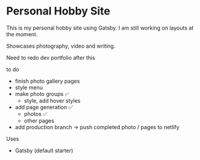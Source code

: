 # Personal Hobby Site

This is my personal hobby site using Gatsby.
I am still working on layouts at the moment.

Showcases photography, video and writing.

Need to redo dev portfolio after this

to do

- finish photo gallery pages
- style menu
- make photo groups ✅
  - style, add hover styles
- add page generation ✅
  - photos ✅
  - other pages
- add production branch -> push completed photo / pages to netlify

Uses

- Gatsby (default starter)
